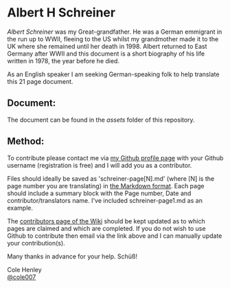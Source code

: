 # Albert H Schreiner

*Albert Schreiner* was my Great-grandfather. He was a German emmigrant in the run up to WWII, fleeing to the US whilst my grandmother made it to the UK where she remained until her death in 1998. Albert returned to East Germany after WWII and this document is a short biography of his life written in 1978, the year before he died.

As an English speaker I am seeking German-speaking folk to help translate this 21 page document.

## Document:

The document can be found in the *assets* folder of this repository.

## Method:

To contribute please contact me via [my Github profile page](https://github.com/cole007) with your Github username (registration is free) and I will add you as a contributor.

Files should ideally be saved as 'schreiner-page[N].md' (where [N] is the page number you are translating) in [the Markdown format](https://github.com/adam-p/markdown-here/wiki/Markdown-Cheatsheet). Each page should include a summary block with the Page number, Date and contributor/translators name. I've included schreiner-page1.md as an example.

The [contributors page of the Wiki](https://github.com/cole007/schreiner/wiki/Contributors) should be kept updated as to which pages are claimed and which are completed. If you do not wish to use Github to contribute then email via the link above and I can manually update your contribution(s).

Many thanks in advance for your help. Schüß!

Cole Henley  
[@cole007](https://twitter.com/cole007)
